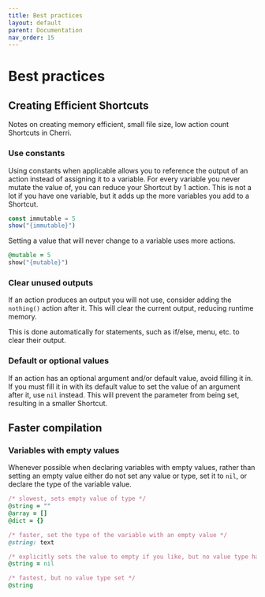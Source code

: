 ```yaml
---
title: Best practices
layout: default
parent: Documentation
nav_order: 15
---
```


# Best practices

## Creating Efficient Shortcuts

Notes on creating memory efficient, small file size, low action count Shortcuts in Cherri.

### Use constants

Using constants when applicable allows you to reference the output of an action instead of assigning it to a variable. For every variable you never mutate the value of, you can reduce your Shortcut by 1 action. This is not a lot if you have one variable, but it adds up the more variables you add to a Shortcut.

```javascript
const immutable = 5
show("{immutable}")
```

Setting a value that will never change to a variable uses more actions.

```ruby
@mutable = 5
show("{mutable}")
```

### Clear unused outputs

If an action produces an output you will not use, consider adding the `nothing()` action after it. This will clear the current output, reducing runtime memory.

This is done automatically for statements, such as if/else, menu, etc. to clear their output.

### Default or optional values

If an action has an optional argument and/or default value, avoid filling it in. If you must fill it in with its default value to set the value of an argument after it, use `nil` instead. This will prevent the parameter from being set, resulting in a smaller Shortcut.

## Faster compilation

### Variables with empty values

Whenever possible when declaring variables with empty values, rather than setting an empty value either do not set any value or type, set it to `nil`, or declare the type of the variable value.

```ruby
/* slowest, sets empty value of type */
@string = ""
@array = []
@dict = {}

/* faster, set the type of the variable with an empty value */
@string: text

/* explicitly sets the value to empty if you like, but no value type has been set */
@string = nil

/* fastest, but no value type set */
@string
```
